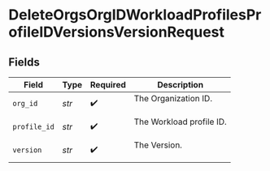 # DeleteOrgsOrgIDWorkloadProfilesProfileIDVersionsVersionRequest


## Fields

| Field                      | Type                       | Required                   | Description                |
| -------------------------- | -------------------------- | -------------------------- | -------------------------- |
| `org_id`                   | *str*                      | :heavy_check_mark:         | The Organization ID.<br/><br/> |
| `profile_id`               | *str*                      | :heavy_check_mark:         | The Workload profile ID.<br/><br/> |
| `version`                  | *str*                      | :heavy_check_mark:         | The Version.<br/><br/>     |